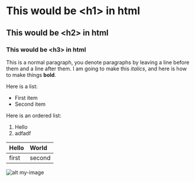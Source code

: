 # This would be \<h1> in html
## This would be \<h2> in html
### This would be \<h3> in html


This is a normal paragraph, you denote paragraphs by leaving a line before them and a line after them. I am going to make this *italics*, and here is how to make things **bold**.


Here is a list:

- First item
- Second item

Here is an ordered list:
1. Hello
2. adfadf

| Hello | World |
|-------|:------|
| first | second|


![alt my-image]()




